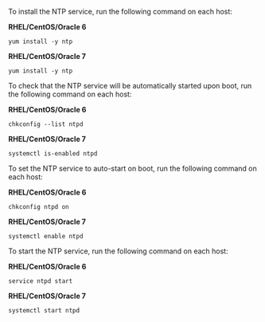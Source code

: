 To install the NTP service, run the following command on each host:

**RHEL/CentOS/Oracle 6**

```
yum install -y ntp
```

**RHEL/CentOS/Oracle 7**

```
yum install -y ntp
```

To check that the NTP service will be automatically started upon boot, run the following command on each host:

**RHEL/CentOS/Oracle 6**

```
chkconfig --list ntpd
```

**RHEL/CentOS/Oracle 7**

```
systemctl is-enabled ntpd
```

To set the NTP service to auto-start on boot, run the following command on each host:

**RHEL/CentOS/Oracle 6**

```
chkconfig ntpd on
```

**RHEL/CentOS/Oracle 7**

```
systemctl enable ntpd
```

To start the NTP service, run the following command on each host:

**RHEL/CentOS/Oracle 6**

```
service ntpd start
```

**RHEL/CentOS/Oracle 7**

```
systemctl start ntpd
```





